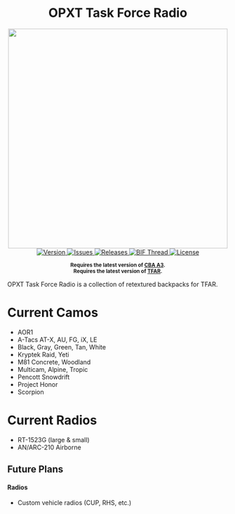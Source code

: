 <h1 align="center">OPXT Task Force Radio</h1>
<p align="center">
<img src="http://i.imgur.com/YQQOVlq.png" width="500px" /><br />
  <a href="https://github.com/Ma77h3hac83r/OPXT-Task-Force-Radio/releases">
    <img src="https://img.shields.io/badge/Version-1.2.0-red.svg" alt="Version">
  </a>
  <a href="https://github.com/Ma77h3hac83r/OPXT-Task-Force-Radio/issues">
    <img src="https://img.shields.io/github/issues-raw/Ma77h3hac83r/OPXT-Task-Force-Radio.svg?&label=Issues" alt="Issues">
  </a>
  <a href="https://github.com/Ma77h3hac83r/OPXT-Task-Force-Radio/releases">
    <img src="https://img.shields.io/github/downloads/Ma77h3hac83r/OPXT-Task-Force-Radio/total.svg?&label=Downloads" alt="Releases">
  </a>
  <a href="https://forums.bistudio.com/topic/183377-operators-extreme-tactical-addons/">
    <img src="https://img.shields.io/badge/BIF-Thread-lightgrey.svg" alt="BIF Thread">
  </a>
  <a href="https://www.bistudio.com/community/licenses/arma-public-license-share-alike">
    <img src="http://img.shields.io/badge/License-APL--SA-red.svg" alt="License">
  </a>
</p>

<p align="center">
  <sup><strong>
    Requires the latest version of <a href="https://github.com/CBATeam/CBA_A3/releases">CBA A3</a>.</a><br/>
    Requires the latest version of <a href="https://github.com/michail-nikolaev/task-force-arma-3-radio/releases">TFAR</a>.</a>
  </strong></sup>
</p>

OPXT Task Force Radio is a collection of retextured backpacks for TFAR.

# Current Camos
- AOR1
- A-Tacs AT-X, AU, FG, iX, LE
- Black, Gray, Green, Tan, White
- Kryptek Raid, Yeti
- M81 Concrete, Woodland
- Multicam, Alpine, Tropic
- Pencott Snowdrift
- Project Honor
- Scorpion

# Current Radios
- RT-1523G (large & small)
- AN/ARC-210 Airborne

## Future Plans
#### Radios
- Custom vehicle radios (CUP, RHS, etc.)
